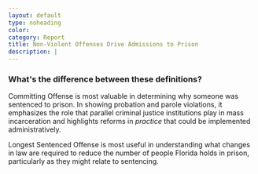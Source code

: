 ```yaml
---
layout: default
type: noheading
color:
category: Report
title: Non-Violent Offenses Drive Admissions to Prison
description: |
---
```

### What's the difference between these definitions?
Committing Offense is most valuable in determining why someone
was sentenced to prison. In showing probation and parole violations,
it emphasizes the role that parallel criminal justice institutions play in mass incarceration
and highlights reforms in _practice_ that could be implemented administratively.

Longest Sentenced Offense is most useful in understanding what changes in law
are required to reduce the number of people Florida holds in prison, particularly as they
might relate to sentencing.

